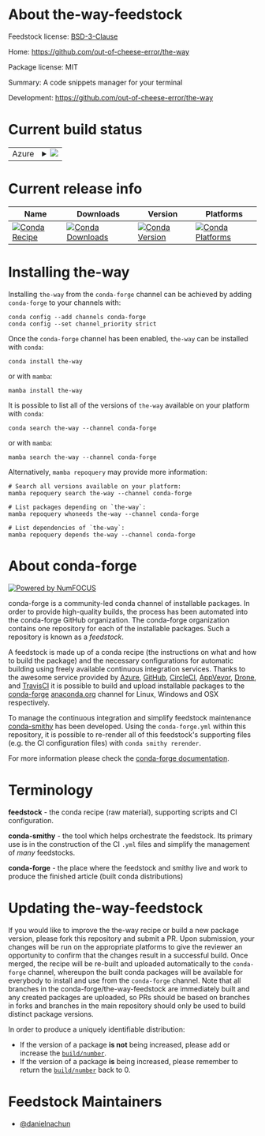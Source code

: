 About the-way-feedstock
=======================

Feedstock license: [BSD-3-Clause](https://github.com/conda-forge/the-way-feedstock/blob/main/LICENSE.txt)

Home: https://github.com/out-of-cheese-error/the-way

Package license: MIT

Summary: A code snippets manager for your terminal

Development: https://github.com/out-of-cheese-error/the-way

Current build status
====================


<table>
    
  <tr>
    <td>Azure</td>
    <td>
      <details>
        <summary>
          <a href="https://dev.azure.com/conda-forge/feedstock-builds/_build/latest?definitionId=24077&branchName=main">
            <img src="https://dev.azure.com/conda-forge/feedstock-builds/_apis/build/status/the-way-feedstock?branchName=main">
          </a>
        </summary>
        <table>
          <thead><tr><th>Variant</th><th>Status</th></tr></thead>
          <tbody><tr>
              <td>linux_64</td>
              <td>
                <a href="https://dev.azure.com/conda-forge/feedstock-builds/_build/latest?definitionId=24077&branchName=main">
                  <img src="https://dev.azure.com/conda-forge/feedstock-builds/_apis/build/status/the-way-feedstock?branchName=main&jobName=linux&configuration=linux%20linux_64_" alt="variant">
                </a>
              </td>
            </tr><tr>
              <td>linux_aarch64</td>
              <td>
                <a href="https://dev.azure.com/conda-forge/feedstock-builds/_build/latest?definitionId=24077&branchName=main">
                  <img src="https://dev.azure.com/conda-forge/feedstock-builds/_apis/build/status/the-way-feedstock?branchName=main&jobName=linux&configuration=linux%20linux_aarch64_" alt="variant">
                </a>
              </td>
            </tr><tr>
              <td>linux_ppc64le</td>
              <td>
                <a href="https://dev.azure.com/conda-forge/feedstock-builds/_build/latest?definitionId=24077&branchName=main">
                  <img src="https://dev.azure.com/conda-forge/feedstock-builds/_apis/build/status/the-way-feedstock?branchName=main&jobName=linux&configuration=linux%20linux_ppc64le_" alt="variant">
                </a>
              </td>
            </tr><tr>
              <td>osx_64</td>
              <td>
                <a href="https://dev.azure.com/conda-forge/feedstock-builds/_build/latest?definitionId=24077&branchName=main">
                  <img src="https://dev.azure.com/conda-forge/feedstock-builds/_apis/build/status/the-way-feedstock?branchName=main&jobName=osx&configuration=osx%20osx_64_" alt="variant">
                </a>
              </td>
            </tr><tr>
              <td>osx_arm64</td>
              <td>
                <a href="https://dev.azure.com/conda-forge/feedstock-builds/_build/latest?definitionId=24077&branchName=main">
                  <img src="https://dev.azure.com/conda-forge/feedstock-builds/_apis/build/status/the-way-feedstock?branchName=main&jobName=osx&configuration=osx%20osx_arm64_" alt="variant">
                </a>
              </td>
            </tr>
          </tbody>
        </table>
      </details>
    </td>
  </tr>
</table>

Current release info
====================

| Name | Downloads | Version | Platforms |
| --- | --- | --- | --- |
| [![Conda Recipe](https://img.shields.io/badge/recipe-the--way-green.svg)](https://anaconda.org/conda-forge/the-way) | [![Conda Downloads](https://img.shields.io/conda/dn/conda-forge/the-way.svg)](https://anaconda.org/conda-forge/the-way) | [![Conda Version](https://img.shields.io/conda/vn/conda-forge/the-way.svg)](https://anaconda.org/conda-forge/the-way) | [![Conda Platforms](https://img.shields.io/conda/pn/conda-forge/the-way.svg)](https://anaconda.org/conda-forge/the-way) |

Installing the-way
==================

Installing `the-way` from the `conda-forge` channel can be achieved by adding `conda-forge` to your channels with:

```
conda config --add channels conda-forge
conda config --set channel_priority strict
```

Once the `conda-forge` channel has been enabled, `the-way` can be installed with `conda`:

```
conda install the-way
```

or with `mamba`:

```
mamba install the-way
```

It is possible to list all of the versions of `the-way` available on your platform with `conda`:

```
conda search the-way --channel conda-forge
```

or with `mamba`:

```
mamba search the-way --channel conda-forge
```

Alternatively, `mamba repoquery` may provide more information:

```
# Search all versions available on your platform:
mamba repoquery search the-way --channel conda-forge

# List packages depending on `the-way`:
mamba repoquery whoneeds the-way --channel conda-forge

# List dependencies of `the-way`:
mamba repoquery depends the-way --channel conda-forge
```


About conda-forge
=================

[![Powered by
NumFOCUS](https://img.shields.io/badge/powered%20by-NumFOCUS-orange.svg?style=flat&colorA=E1523D&colorB=007D8A)](https://numfocus.org)

conda-forge is a community-led conda channel of installable packages.
In order to provide high-quality builds, the process has been automated into the
conda-forge GitHub organization. The conda-forge organization contains one repository
for each of the installable packages. Such a repository is known as a *feedstock*.

A feedstock is made up of a conda recipe (the instructions on what and how to build
the package) and the necessary configurations for automatic building using freely
available continuous integration services. Thanks to the awesome service provided by
[Azure](https://azure.microsoft.com/en-us/services/devops/), [GitHub](https://github.com/),
[CircleCI](https://circleci.com/), [AppVeyor](https://www.appveyor.com/),
[Drone](https://cloud.drone.io/welcome), and [TravisCI](https://travis-ci.com/)
it is possible to build and upload installable packages to the
[conda-forge](https://anaconda.org/conda-forge) [anaconda.org](https://anaconda.org/)
channel for Linux, Windows and OSX respectively.

To manage the continuous integration and simplify feedstock maintenance
[conda-smithy](https://github.com/conda-forge/conda-smithy) has been developed.
Using the ``conda-forge.yml`` within this repository, it is possible to re-render all of
this feedstock's supporting files (e.g. the CI configuration files) with ``conda smithy rerender``.

For more information please check the [conda-forge documentation](https://conda-forge.org/docs/).

Terminology
===========

**feedstock** - the conda recipe (raw material), supporting scripts and CI configuration.

**conda-smithy** - the tool which helps orchestrate the feedstock.
                   Its primary use is in the construction of the CI ``.yml`` files
                   and simplify the management of *many* feedstocks.

**conda-forge** - the place where the feedstock and smithy live and work to
                  produce the finished article (built conda distributions)


Updating the-way-feedstock
==========================

If you would like to improve the the-way recipe or build a new
package version, please fork this repository and submit a PR. Upon submission,
your changes will be run on the appropriate platforms to give the reviewer an
opportunity to confirm that the changes result in a successful build. Once
merged, the recipe will be re-built and uploaded automatically to the
`conda-forge` channel, whereupon the built conda packages will be available for
everybody to install and use from the `conda-forge` channel.
Note that all branches in the conda-forge/the-way-feedstock are
immediately built and any created packages are uploaded, so PRs should be based
on branches in forks and branches in the main repository should only be used to
build distinct package versions.

In order to produce a uniquely identifiable distribution:
 * If the version of a package **is not** being increased, please add or increase
   the [``build/number``](https://docs.conda.io/projects/conda-build/en/latest/resources/define-metadata.html#build-number-and-string).
 * If the version of a package **is** being increased, please remember to return
   the [``build/number``](https://docs.conda.io/projects/conda-build/en/latest/resources/define-metadata.html#build-number-and-string)
   back to 0.

Feedstock Maintainers
=====================

* [@danielnachun](https://github.com/danielnachun/)

